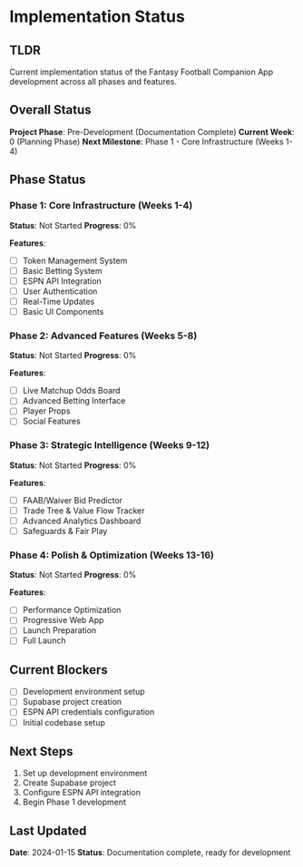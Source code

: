 # Implementation Status

## TLDR

Current implementation status of the Fantasy Football Companion App development across all phases and features.

## Overall Status

**Project Phase**: Pre-Development (Documentation Complete)
**Current Week**: 0 (Planning Phase)
**Next Milestone**: Phase 1 - Core Infrastructure (Weeks 1-4)

## Phase Status

### Phase 1: Core Infrastructure (Weeks 1-4)
**Status**: Not Started
**Progress**: 0%

**Features**:
- [ ] Token Management System
- [ ] Basic Betting System
- [ ] ESPN API Integration
- [ ] User Authentication
- [ ] Real-Time Updates
- [ ] Basic UI Components

### Phase 2: Advanced Features (Weeks 5-8)
**Status**: Not Started
**Progress**: 0%

**Features**:
- [ ] Live Matchup Odds Board
- [ ] Advanced Betting Interface
- [ ] Player Props
- [ ] Social Features

### Phase 3: Strategic Intelligence (Weeks 9-12)
**Status**: Not Started
**Progress**: 0%

**Features**:
- [ ] FAAB/Waiver Bid Predictor
- [ ] Trade Tree & Value Flow Tracker
- [ ] Advanced Analytics Dashboard
- [ ] Safeguards & Fair Play

### Phase 4: Polish & Optimization (Weeks 13-16)
**Status**: Not Started
**Progress**: 0%

**Features**:
- [ ] Performance Optimization
- [ ] Progressive Web App
- [ ] Launch Preparation
- [ ] Full Launch

## Current Blockers

- [ ] Development environment setup
- [ ] Supabase project creation
- [ ] ESPN API credentials configuration
- [ ] Initial codebase setup

## Next Steps

1. Set up development environment
2. Create Supabase project
3. Configure ESPN API integration
4. Begin Phase 1 development

## Last Updated

**Date**: 2024-01-15
**Status**: Documentation complete, ready for development

